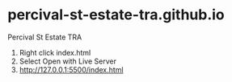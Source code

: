 # percival-st-estate-tra.github.io

Percival St Estate TRA

1. Right click index.html
2. Select Open with Live Server
3. http://127.0.0.1:5500/index.html
